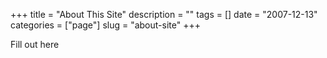 +++
title = "About This Site"
description = ""
tags = []
date = "2007-12-13"
categories = ["page"]
slug = "about-site"
+++

Fill out here
